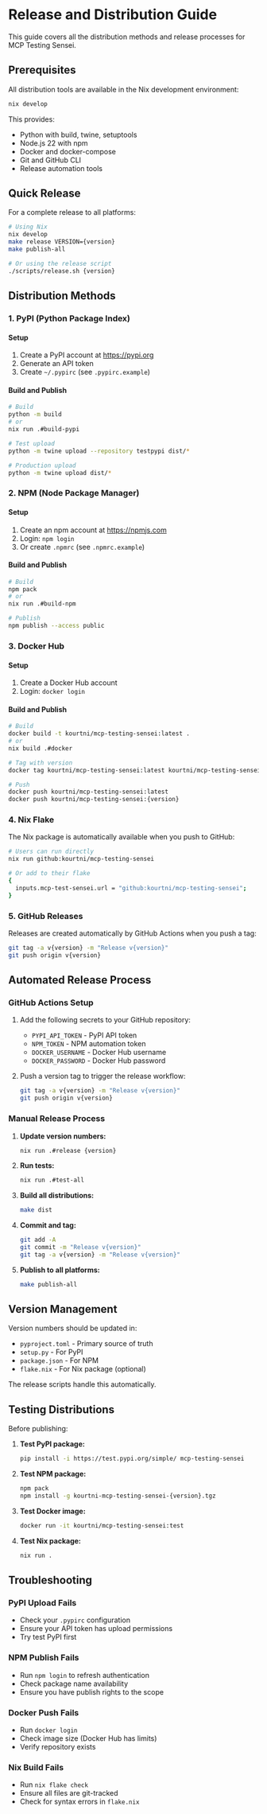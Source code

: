 # Release and Distribution Guide

This guide covers all the distribution methods and release processes for MCP Testing Sensei.

## Prerequisites

All distribution tools are available in the Nix development environment:

```bash
nix develop
```

This provides:
- Python with build, twine, setuptools
- Node.js 22 with npm
- Docker and docker-compose
- Git and GitHub CLI
- Release automation tools

## Quick Release

For a complete release to all platforms:

```bash
# Using Nix
nix develop
make release VERSION={version}
make publish-all

# Or using the release script
./scripts/release.sh {version}
```

## Distribution Methods

### 1. PyPI (Python Package Index)

#### Setup
1. Create a PyPI account at https://pypi.org
2. Generate an API token
3. Create `~/.pypirc` (see `.pypirc.example`)

#### Build and Publish
```bash
# Build
python -m build
# or
nix run .#build-pypi

# Test upload
python -m twine upload --repository testpypi dist/*

# Production upload
python -m twine upload dist/*
```

### 2. NPM (Node Package Manager)

#### Setup
1. Create an npm account at https://npmjs.com
2. Login: `npm login`
3. Or create `.npmrc` (see `.npmrc.example`)

#### Build and Publish
```bash
# Build
npm pack
# or
nix run .#build-npm

# Publish
npm publish --access public
```

### 3. Docker Hub

#### Setup
1. Create a Docker Hub account
2. Login: `docker login`

#### Build and Publish
```bash
# Build
docker build -t kourtni/mcp-testing-sensei:latest .
# or
nix build .#docker

# Tag with version
docker tag kourtni/mcp-testing-sensei:latest kourtni/mcp-testing-sensei:{version}

# Push
docker push kourtni/mcp-testing-sensei:latest
docker push kourtni/mcp-testing-sensei:{version}
```

### 4. Nix Flake

The Nix package is automatically available when you push to GitHub:

```bash
# Users can run directly
nix run github:kourtni/mcp-testing-sensei

# Or add to their flake
{
  inputs.mcp-test-sensei.url = "github:kourtni/mcp-testing-sensei";
}
```

### 5. GitHub Releases

Releases are created automatically by GitHub Actions when you push a tag:

```bash
git tag -a v{version} -m "Release v{version}"
git push origin v{version}
```

## Automated Release Process

### GitHub Actions Setup

1. Add the following secrets to your GitHub repository:
   - `PYPI_API_TOKEN` - PyPI API token
   - `NPM_TOKEN` - NPM automation token
   - `DOCKER_USERNAME` - Docker Hub username
   - `DOCKER_PASSWORD` - Docker Hub password

2. Push a version tag to trigger the release workflow:
   ```bash
   git tag -a v{version} -m "Release v{version}"
   git push origin v{version}
   ```

### Manual Release Process

1. **Update version numbers:**
   ```bash
   nix run .#release {version}
   ```

2. **Run tests:**
   ```bash
   nix run .#test-all
   ```

3. **Build all distributions:**
   ```bash
   make dist
   ```

4. **Commit and tag:**
   ```bash
   git add -A
   git commit -m "Release v{version}"
   git tag -a v{version} -m "Release v{version}"
   ```

5. **Publish to all platforms:**
   ```bash
   make publish-all
   ```

## Version Management

Version numbers should be updated in:
- `pyproject.toml` - Primary source of truth
- `setup.py` - For PyPI
- `package.json` - For NPM
- `flake.nix` - For Nix package (optional)

The release scripts handle this automatically.

## Testing Distributions

Before publishing:

1. **Test PyPI package:**
   ```bash
   pip install -i https://test.pypi.org/simple/ mcp-testing-sensei
   ```

2. **Test NPM package:**
   ```bash
   npm pack
   npm install -g kourtni-mcp-testing-sensei-{version}.tgz
   ```

3. **Test Docker image:**
   ```bash
   docker run -it kourtni/mcp-testing-sensei:test
   ```

4. **Test Nix package:**
   ```bash
   nix run .
   ```

## Troubleshooting

### PyPI Upload Fails
- Check your `.pypirc` configuration
- Ensure your API token has upload permissions
- Try test PyPI first

### NPM Publish Fails
- Run `npm login` to refresh authentication
- Check package name availability
- Ensure you have publish rights to the scope

### Docker Push Fails
- Run `docker login`
- Check image size (Docker Hub has limits)
- Verify repository exists

### Nix Build Fails
- Run `nix flake check`
- Ensure all files are git-tracked
- Check for syntax errors in `flake.nix`